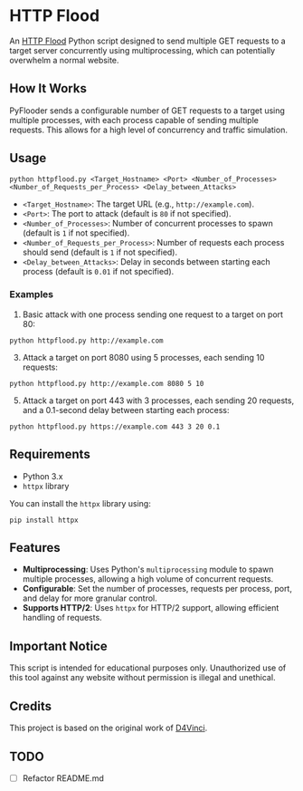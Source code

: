 # HTTP Flood

An [HTTP Flood](https://en.m.wikipedia.org/wiki/HTTP_Flood) Python script designed to send multiple GET requests to a target server concurrently using multiprocessing, which can potentially overwhelm a normal website.

## How It Works

PyFlooder sends a configurable number of GET requests to a target using multiple processes, with each process capable of sending multiple requests. This allows for a high level of concurrency and traffic simulation.

## Usage

```
python httpflood.py <Target_Hostname> <Port> <Number_of_Processes> <Number_of_Requests_per_Process> <Delay_between_Attacks>
```

- `<Target_Hostname>`: The target URL (e.g., `http://example.com`).
- `<Port>`: The port to attack (default is `80` if not specified).
- `<Number_of_Processes>`: Number of concurrent processes to spawn (default is `1` if not specified).
- `<Number_of_Requests_per_Process>`: Number of requests each process should send (default is `1` if not specified).
- `<Delay_between_Attacks>`: Delay in seconds between starting each process (default is `0.01` if not specified).

### Examples

1. Basic attack with one process sending one request to a target on port 80:
    
```
python httpflood.py http://example.com
```
    
3. Attack a target on port 8080 using 5 processes, each sending 10 requests:
    
```
python httpflood.py http://example.com 8080 5 10
```
    
5. Attack a target on port 443 with 3 processes, each sending 20 requests, and a 0.1-second delay between starting each process:

```
python httpflood.py https://example.com 443 3 20 0.1
```
    
## Requirements

- Python 3.x
- `httpx` library

You can install the `httpx` library using:

```
pip install httpx
```

## Features

- **Multiprocessing**: Uses Python's `multiprocessing` module to spawn multiple processes, allowing a high volume of concurrent requests.
- **Configurable**: Set the number of processes, requests per process, port, and delay for more granular control.
- **Supports HTTP/2**: Uses `httpx` for HTTP/2 support, allowing efficient handling of requests.

## Important Notice

This script is intended for educational purposes only. Unauthorized use of this tool against any website without permission is illegal and unethical.

## Credits

This project is based on the original work of [D4Vinci](https://github.com/D4Vinci/PyFlooder).

## TODO

- [ ] Refactor README.md
